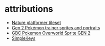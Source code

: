 # attributions

 - [Nature platformer tileset](https://rottingpixels.itch.io/nature-platformer-tileset)
 - [Gen 2 Pokémon trainer sprites and portraits](https://gibbongl.itch.io/gen-2-pokemon-trainer-sprite-and-portraits)
 - [GBC Pokemon Overworld Sprite GEN 2](https://anima-nel.itch.io/gbc-pokemon-overworld-sprite-gen-2)
 - [SimpleKeys](https://beamedeighth.itch.io/simplekeys-animated-pixel-keyboard-keys)